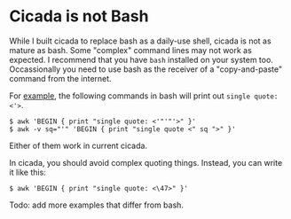 # Cicada is not Bash

While I built cicada to replace bash as a daily-use shell, cicada is not as
mature as bash. Some "complex" command lines may not work as expected. I
recommend that you have `bash` installed on your system too. Occassionally you
need to use bash as the receiver of a "copy-and-paste" command from the
internet.

For [example](https://www.gnu.org/software/gawk/manual/html_node/Quoting.html),
the following commands in bash will print out `single quote: <'>`.

```
$ awk 'BEGIN { print "single quote: <'"'"'>" }'
$ awk -v sq="'" 'BEGIN { print "single quote <" sq ">" }'
```

Either of them work in current cicada.

In cicada, you should avoid complex quoting things. Instead, you can write it
like this:

```
$ awk 'BEGIN { print "single quote: <\47>" }'
```

Todo: add more examples that differ from bash.
